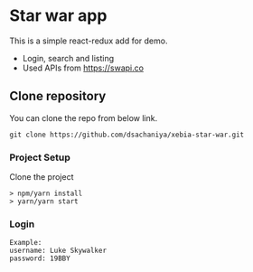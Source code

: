 
# Star war app
This is a simple react-redux add for demo.
 - Login, search and listing
 - Used APIs from https://swapi.co
 
## Clone repository
You can clone the repo from below link.
```
git clone https://github.com/dsachaniya/xebia-star-war.git 
```
### Project Setup
Clone the project
```
> npm/yarn install
> yarn/yarn start
```

### Login
```
Example:
username: Luke Skywalker
password: 19BBY
```
